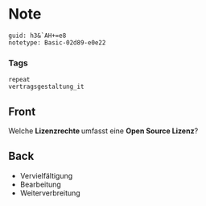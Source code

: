 # Note
```
guid: h3&`AH+=e8
notetype: Basic-02d89-e0e22
```

### Tags
```
repeat
vertragsgestaltung_it
```

## Front
Welche <b>Lizenzrechte </b>umfasst eine <b>Open Source Lizenz</b>?

## Back
<ul><li>Vervielfältigung</li><li>Bearbeitung</li><li>Weiterverbreitung</li></ul>
